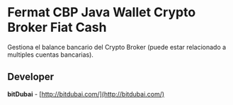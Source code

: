 # Fermat CBP Java Wallet Crypto Broker Fiat Cash

Gestiona el balance bancario del Crypto Broker (puede estar relacionado a multiples cuentas bancarias).

## Developer

**bitDubai** - [http://bitdubai.com/](http://bitdubai.com/)